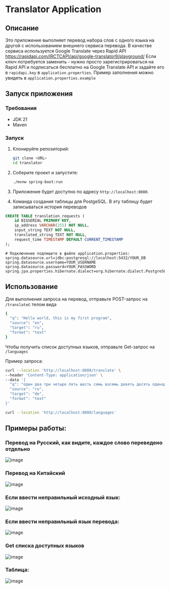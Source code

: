 # Translator Application

## Описание
Это приложение выполняет перевод набора слов с одного языка на другой с использованием внешнего сервиса перевода. В качестве сервиса используется Google Translate через Rapid API https://rapidapi.com/IRCTCAPI/api/google-translator9/playground/
Если ключ потребуется заменить - нужно просто зарегистрироваться на Rapid API и подписаться бесплатно на Google Translate API  и задайте его в `rapidapi.key` в `application.properties`. Пример заполнения можно увидеть в `application.properties.example`
## Запуск приложения

### Требования
- JDK 21
- Maven

### Запуск
1. Клонируйте репозиторий:
    ```sh
    git clone <URL>
    cd translator
    ```

2. Соберите проект и запустите:
    ```sh
    ./mvnw spring-boot:run
    ```

3. Приложение будет доступно по адресу `http://localhost:8080`.
4. Комaнда создания таблицы для PostgeSQL. В эту таблицу будет записываться история переводов
```sql
CREATE TABLE translation_requests (
    id BIGSERIAL PRIMARY KEY,
    ip_address VARCHAR(255) NOT NULL,
    input_string TEXT NOT NULL,
    translated_string TEXT NOT NULL,
    request_time TIMESTAMP DEFAULT CURRENT_TIMESTAMP
);
```
```properties
# Подключение подпишите в файле application.properties:
spring.datasource.url=jdbc:postgresql://localhost:5432/YOUR_DB
spring.datasource.username=YOUR_USERNAME
spring.datasource.password=YOUR_PASSWORD
spring.jpa.properties.hibernate.dialect=org.hibernate.dialect.PostgreSQLDialect
```
## Использование
Для выполнения запроса на перевод, отправьте POST-запрос на `/translate`с телом вида
```sh
{
  "q": "Hello world, this is my first program",
  "source": "en",
  "target": "ru",
  "format": "text"
}
```
Чтобы получить список доступных языков, отправьте Get-запрос на `/languages`

Пример запроса:
```sh
curl --location 'http://localhost:8080/translate' \
--header 'Content-Type: application/json' \
--data '{
  "q": "один два три четыре пять шесть семь восемь девять десять одинадцать двенадцать тринадцать четырнадцать пятнадцать шеснадцать семнадцать восемнадцать девятнадцать двадцать",
  "source": "ru",
  "target": "de",
  "format": "text"
}'
```
```sh
curl --location 'http://localhost:8080/languages'
```
## Примеры работы:
### Перевод на Русский, как видите, каждое слово переведено отдельно

![image](https://github.com/user-attachments/assets/0162836b-e4cf-4e9e-9e30-be782ebb4343)

### Перевод на Китайский

![image](https://github.com/user-attachments/assets/1863bfb7-887a-4000-9680-56bb4a798856)

### Если ввести неправильный исходный язык:

![image](https://github.com/user-attachments/assets/495ec2fc-9407-41db-95c9-76bb738d3c94)

###  Если ввести неправильный язык перевода:

![image](https://github.com/user-attachments/assets/2a7b3ce5-f0e5-40c9-a323-00b55ddde171)

### Get списка доступных языков
![image](https://github.com/user-attachments/assets/67f5535b-e73a-456f-a763-9f3b749cc125)


### Таблица:
![image](https://github.com/user-attachments/assets/dae03cd5-735a-466c-a1cd-9dcc50b50bee)





